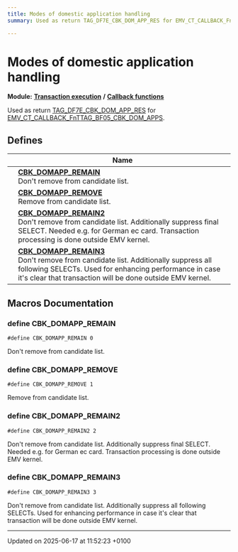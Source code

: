 ```yaml
---
title: Modes of domestic application handling
summary: Used as return TAG_DF7E_CBK_DOM_APP_RES for EMV_CT_CALLBACK_FnTTAG_BF05_CBK_DOM_APPS. 

---
```


# Modes of domestic application handling

**Module:** **[Transaction execution](group___a_d_k___t_r_x___e_x_e_c.md)** **/** **[Callback functions](group___t_l_v___c_a_l_l_b_c_k.md)**

Used as return [TAG_DF7E_CBK_DOM_APP_RES](group___t_l_v___c_b_c_k___t_l_v.md#define-tag-df7e-cbk-dom-app-res) for [EMV_CT_CALLBACK_FnT]()[TAG_BF05_CBK_DOM_APPS](group___c_b_c_k___f_c_t___t_a_g_s.md#define-tag-bf05-cbk-dom-apps). 

## Defines

|                | Name           |
| -------------- | -------------- |
|  | **[CBK_DOMAPP_REMAIN](group___d_e_f___c_b_k___d_o_m_a_p_p.md#define-cbk-domapp-remain)** <br>Don't remove from candidate list.  |
|  | **[CBK_DOMAPP_REMOVE](group___d_e_f___c_b_k___d_o_m_a_p_p.md#define-cbk-domapp-remove)** <br>Remove from candidate list.  |
|  | **[CBK_DOMAPP_REMAIN2](group___d_e_f___c_b_k___d_o_m_a_p_p.md#define-cbk-domapp-remain2)** <br>Don't remove from candidate list. Additionally suppress final SELECT. Needed e.g. for German ec card. Transaction processing is done outside EMV kernel.  |
|  | **[CBK_DOMAPP_REMAIN3](group___d_e_f___c_b_k___d_o_m_a_p_p.md#define-cbk-domapp-remain3)** <br>Don't remove from candidate list. Additionally suppress all following SELECTs. Used for enhancing performance in case it's clear that transaction will be done outside EMV kernel.  |




## Macros Documentation

### define CBK_DOMAPP_REMAIN

```
#define CBK_DOMAPP_REMAIN 0
```

Don't remove from candidate list. 

### define CBK_DOMAPP_REMOVE

```
#define CBK_DOMAPP_REMOVE 1
```

Remove from candidate list. 

### define CBK_DOMAPP_REMAIN2

```
#define CBK_DOMAPP_REMAIN2 2
```

Don't remove from candidate list. Additionally suppress final SELECT. Needed e.g. for German ec card. Transaction processing is done outside EMV kernel. 

### define CBK_DOMAPP_REMAIN3

```
#define CBK_DOMAPP_REMAIN3 3
```

Don't remove from candidate list. Additionally suppress all following SELECTs. Used for enhancing performance in case it's clear that transaction will be done outside EMV kernel. 



-------------------------------

Updated on 2025-06-17 at 11:52:23 +0100